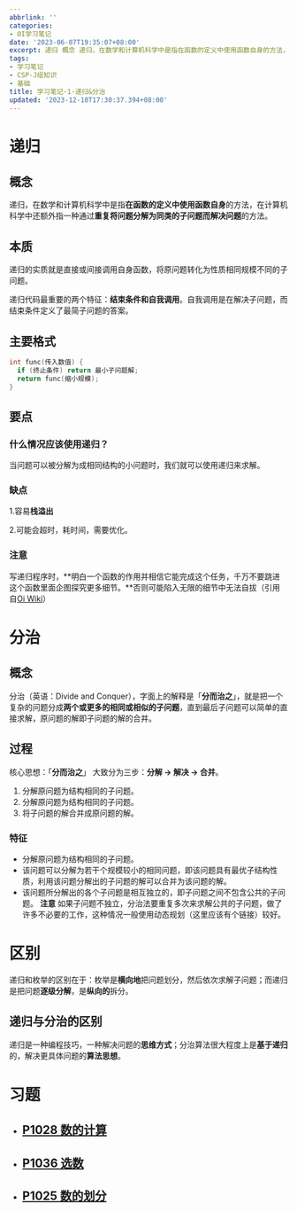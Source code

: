 ```yaml
---
abbrlink: ''
categories:
- OI学习笔记
date: '2023-06-07T19:35:07+08:00'
excerpt: 递归 概念 递归，在数学和计算机科学中是指在函数的定义中使用函数自身的方法，在计算机科学中还额外指一种通过重复将问题分解为同类的子问题而解决问题的方法。 本质 递归的实质就是直接或间接调用自身函数，将原问题转化为性质相同规模不同的子问题。 递归代码最重要的两个特征：结束条件和自我调用。自我调用是在解决子问题，而结束条件定义了最简子问题的答案。 主要格式 int func(传入数值) {   if ...
tags:
- 学习笔记
- CSP-J组知识
- 基础
title: 学习笔记-1-递归&分治
updated: '2023-12-10T17:30:37.394+08:00'
---
```

# 递归

## 概念

递归，在数学和计算机科学中是指**在函数的定义中使用函数自身**的方法，在计算机科学中还额外指一种通过**重复将问题分解为同类的子问题而解决问题**的方法。

## 本质

递归的实质就是直接或间接调用自身函数，将原问题转化为性质相同规模不同的子问题。

递归代码最重要的两个特征：**结束条件和自我调用**。自我调用是在解决子问题，而结束条件定义了最简子问题的答案。

## 主要格式

```cpp
int func(传入数值) {
  if (终止条件) return 最小子问题解;
  return func(缩小规模);
}
```

## 要点

### 什么情况应该使用递归？

当问题可以被分解为成相同结构的小问题时，我们就可以使用递归来求解。

### 缺点

1.容易**栈溢出**

2.可能会超时，耗时间，需要优化。

### 注意

写递归程序时，**明白一个函数的作用并相信它能完成这个任务，千万不要跳进这个函数里面企图探究更多细节。**否则可能陷入无限的细节中无法自拔（引用自[Oi Wiki](https://oiwiki.org/basic/divide-and-conquer/#%E5%86%99%E9%80%92%E5%BD%92%E7%9A%84%E8%A6%81%E7%82%B9)）

# 分治

## 概念

分治（英语：Divide and Conquer），字面上的解释是「**分而治之**」，就是把一个复杂的问题分成**两个或更多的相同或相似的子问题**，直到最后子问题可以简单的直接求解，原问题的解即子问题的解的合并。

## 过程

核心思想：「**分而治之**」
大致分为三步：**分解 -> 解决 -> 合并**。

1. 分解原问题为结构相同的子问题。
2. 分解原问题为结构相同的子问题。
3. 将子问题的解合并成原问题的解。

### 特征

- 分解原问题为结构相同的子问题。
- 该问题可以分解为若干个规模较小的相同问题，即该问题具有最优子结构性质，利用该问题分解出的子问题的解可以合并为该问题的解。
- 该问题所分解出的各个子问题是相互独立的，即子问题之间不包含公共的子问题。
  **注意** 如果子问题不独立，分治法要重复多次来求解公共的子问题，做了许多不必要的工作，这种情况一般使用动态规划（这里应该有个链接）较好。

# 区别

递归和枚举的区别在于：枚举是**横向地**把问题划分，然后依次求解子问题；而递归是把问题**逐级分解**，是**纵向的**拆分。

## 递归与分治的区别

递归是一种编程技巧，一种解决问题的**思维方式**；分治算法很大程度上是**基于递归**的，解决更具体问题的**算法思想**。

# 习题

- [P1028 数的计算](https://www.luogu.com.cn/problem/P1028)
  --------------
- [P1036 选数](https://www.luogu.com.cn/problem/P1036)
  ----------
- [P1025 数的划分](https://www.luogu.com.cn/problem/P1025)
  --------------
